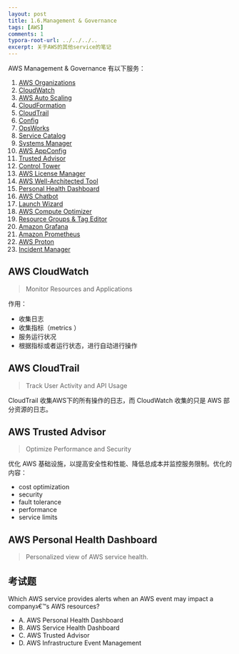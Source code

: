 ```yaml
---
layout: post
title: 1.6.Management & Governance
tags: [AWS]
comments: 1
typora-root-url: ../../../..
excerpt: 关于AWS的其他service的笔记
---
```


AWS Management & Governance 有以下服务：

1. [AWS Organizations](https://console.aws.amazon.com/organizations/v2/home)
2. [CloudWatch](https://console.aws.amazon.com/cloudwatch/home)
3. [AWS Auto Scaling](https://console.aws.amazon.com/awsautoscaling/home)
4. [CloudFormation](https://console.aws.amazon.com/cloudformation/home)
5. [CloudTrail](https://console.aws.amazon.com/cloudtrail/home)
6. [Config](https://console.aws.amazon.com/config/home)
7. [OpsWorks](https://console.aws.amazon.com/opsworks/landing/home)
8. [Service Catalog](https://console.aws.amazon.com/servicecatalog/home)
9. [Systems Manager](https://console.aws.amazon.com/systems-manager/home)
10. [AWS AppConfig](https://console.aws.amazon.com/systems-manager/appconfig/home)
11. [Trusted Advisor](https://console.aws.amazon.com/trustedadvisor/home)
12. [Control Tower](https://console.aws.amazon.com/controltower/home)
13. [AWS License Manager](https://console.aws.amazon.com/license-manager/home)
14. [AWS Well-Architected Tool](https://console.aws.amazon.com/wellarchitected/home)
15. [Personal Health Dashboard](https://phd.aws.amazon.com/phd/home)
16. [AWS Chatbot](https://console.aws.amazon.com/chatbot/home)
17. [Launch Wizard](https://console.aws.amazon.com/launchwizard/home)
18. [AWS Compute Optimizer](https://console.aws.amazon.com/compute-optimizer/home)
19. [Resource Groups & Tag Editor](https://console.aws.amazon.com/resource-groups/home)
20. [Amazon Grafana](https://console.aws.amazon.com/grafana/home)
21. [Amazon Prometheus](https://console.aws.amazon.com/prometheus/home)
22. [AWS Proton](https://console.aws.amazon.com/proton/home)
23. [Incident Manager](https://console.aws.amazon.com/systems-manager/incidents/home)

## AWS CloudWatch

> Monitor Resources and Applications

作用：

- 收集日志
- 收集指标（metrics ）
- 服务运行状况
- 根据指标或者运行状态，进行自动进行操作

## AWS CloudTrail

> Track User Activity and API Usage

CloudTrail 收集AWS下的所有操作的日志，而 CloudWatch 收集的只是 AWS 部分资源的日志。

## AWS Trusted Advisor

> Optimize Performance and Security

优化 AWS 基础设施，以提高安全性和性能、降低总成本并监控服务限制。优化的内容：

- cost optimization
- security
- fault tolerance
- performance
- service limits

## AWS Personal Health Dashboard

>Personalized view of AWS service health.

## 考试题

Which AWS service provides alerts when an AWS event may impact a companyג€™s AWS resources?

- A. AWS Personal Health Dashboard
- B. AWS Service Health Dashboard
- C. AWS Trusted Advisor
- D. AWS Infrastructure Event Management